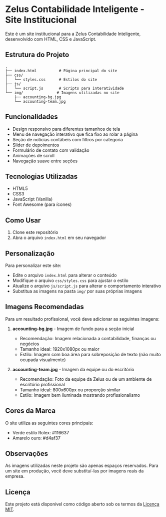 # Zelus Contabilidade Inteligente - Site Institucional

Este é um site institucional para a Zelus Contabilidade Inteligente, desenvolvido com HTML, CSS e JavaScript.

## Estrutura do Projeto

```
.
├── index.html          # Página principal do site
├── css/
│   └── styles.css      # Estilos do site
├── js/
│   └── script.js       # Scripts para interatividade
└── img/               # Imagens utilizadas no site
    ├── accounting-bg.jpg
    └── accounting-team.jpg
```

## Funcionalidades

- Design responsivo para diferentes tamanhos de tela
- Menu de navegação interativo que fica fixo ao rolar a página
- Seção de notícias contábeis com filtros por categoria
- Slider de depoimentos
- Formulário de contato com validação
- Animações de scroll
- Navegação suave entre seções

## Tecnologias Utilizadas

- HTML5
- CSS3
- JavaScript (Vanilla)
- Font Awesome (para ícones)

## Como Usar

1. Clone este repositório
2. Abra o arquivo `index.html` em seu navegador

## Personalização

Para personalizar este site:

- Edite o arquivo `index.html` para alterar o conteúdo
- Modifique o arquivo `css/styles.css` para ajustar o estilo
- Atualize o arquivo `js/script.js` para alterar o comportamento interativo
- Substitua as imagens na pasta `img/` por suas próprias imagens

## Imagens Recomendadas

Para um resultado profissional, você deve adicionar as seguintes imagens:

1. **accounting-bg.jpg** - Imagem de fundo para a seção inicial
   - Recomendação: Imagem relacionada a contabilidade, finanças ou negócios
   - Tamanho ideal: 1920x1080px ou maior
   - Estilo: Imagem com boa área para sobreposição de texto (não muito ocupada visualmente)

2. **accounting-team.jpg** - Imagem da equipe ou do escritório
   - Recomendação: Foto da equipe da Zelus ou de um ambiente de escritório profissional
   - Tamanho ideal: 800x600px ou proporção similar
   - Estilo: Imagem bem iluminada mostrando profissionalismo

## Cores da Marca

O site utiliza as seguintes cores principais:
- Verde estilo Rolex: #116637
- Amarelo ouro: #d4af37

## Observações

As imagens utilizadas neste projeto são apenas espaços reservados. Para um site em produção, você deve substituí-las por imagens reais da empresa.

## Licença

Este projeto está disponível como código aberto sob os termos da [Licença MIT](https://opensource.org/licenses/MIT). 